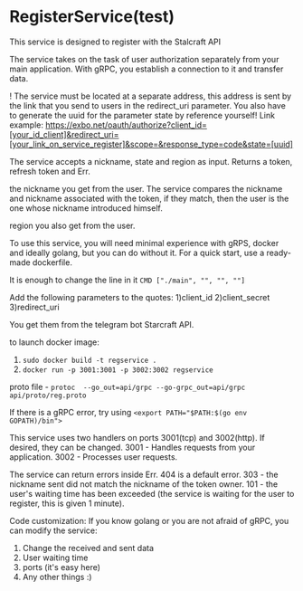 # RegisterService(test)
This service is designed to register with the Stalcraft API

The service takes on the task of user authorization separately from your main application.
With gRPC, you establish a connection to it and transfer data.

! The service must be located at a separate address, this address is sent by the link that you send to users in the redirect_uri parameter. You also have to generate the uuid for the parameter state by reference yourself! Link example: https://exbo.net/oauth/authorize?client_id=[your_id_client]&redirect_uri=[your_link_on_service_register]&scope=&response_type=code&state=[uuid] 

The service accepts a nickname, state and region as input.
Returns a token, refresh token and Err.

the nickname you get from the user. The service compares the nickname and nickname associated with the token, if they match, then the user is the one whose nickname introduced himself.

region you also get from the user.

To use this service, you will need minimal experience with gRPS, docker and ideally golang, but you can do without it.
For a quick start, use a ready-made dockerfile.

It is enough to change the line in it ```CMD ["./main", "", "", ""]```

Add the following parameters to the quotes:
1)client_id
2)client_secret
3)redirect_uri

You get them from the telegram bot Starcraft API.

to launch docker image:
1) ```sudo docker build -t regservice .```
2) ```docker run -p 3001:3001 -p 3002:3002 regservice```
  
proto file - ```protoc  --go_out=api/grpc --go-grpc_out=api/grpc api/proto/reg.proto```

If there is a gRPC error, try using ```<export PATH="$PATH:$(go env GOPATH)/bin">```

This service uses two handlers on ports 3001(tcp) and 3002(http). 
If desired, they can be changed.
3001 - Handles requests from your application.
3002 - Processes user requests.


The service can return errors inside Err.
404 is a default error.
303 - the nickname sent did not match the nickname of the token owner.
101 - the user's waiting time has been exceeded (the service is waiting for the user to register, this is given 1 minute).


Code customization:
If you know golang or you are not afraid of gRPC, you can modify the service:
1) Change the received and sent data
2) User waiting time 
3) ports (it's easy here)
4) Any other things :)